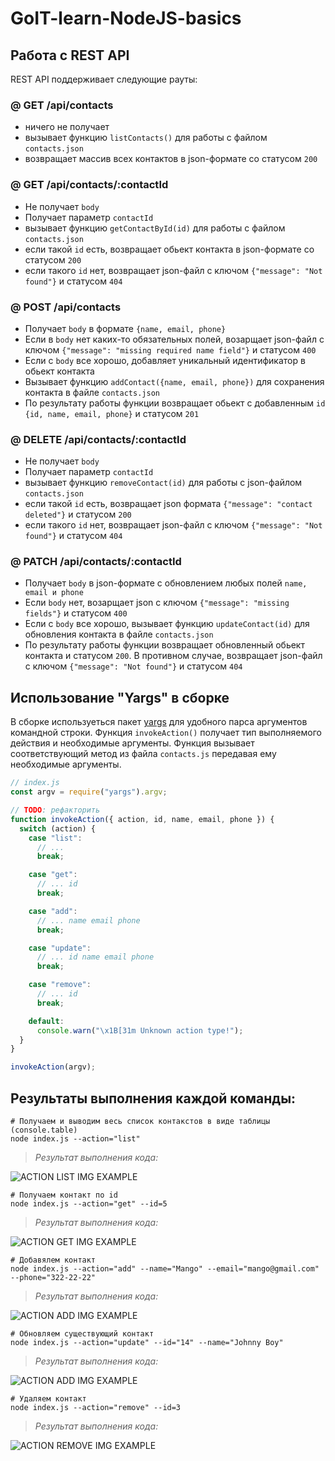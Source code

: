 ﻿# GoIT-learn-NodeJS-basics


## Работа с REST API

REST API поддерживает следующие рауты:

### @ GET /api/contacts

- ничего не получает
- вызывает функцию `listContacts()` для работы с файлом `contacts.json`
- возвращает массив всех контактов в json-формате со статусом `200`

### @ GET /api/contacts/:contactId

- Не получает `body`
- Получает параметр `contactId`
- вызывает функцию `getContactById(id)` для работы с файлом `contacts.json`
- если такой `id` есть, возвращает обьект контакта в json-формате со статусом `200`
- если такого `id` нет, возвращает json-файл с ключом `{"message": "Not found"}` и
  статусом `404`

### @ POST /api/contacts

- Получает `body` в формате `{name, email, phone}`
- Если в `body` нет каких-то обязательных полей, возарщает json-файл с ключом
  `{"message": "missing required name field"}` и статусом `400`
- Если с `body` все хорошо, добавляет уникальный идентификатор в обьект контакта
- Вызывает функцию `addContact({name, email, phone})` для сохранения контакта в файле `contacts.json`
- По результату работы функции возвращает обьект с добавленным `id`
  `{id, name, email, phone}` и статусом `201`

### @ DELETE /api/contacts/:contactId

- Не получает `body`
- Получает параметр `contactId`
- вызывает функцию `removeContact(id)` для работы с json-файлом `contacts.json`
- если такой `id` есть, возвращает json формата `{"message": "contact deleted"}` и
  статусом `200`
- если такого `id` нет, возвращает json-файл с ключом `{"message": "Not found"}` и
  статусом `404`

### @ PATCH /api/contacts/:contactId

- Получает `body` в json-формате c обновлением любых полей `name, email и phone`
- Если `body` нет, возарщает json с ключом `{"message": "missing fields"}` и
  статусом `400`
- Если с `body` все хорошо, вызывает функцию `updateContact(id)` для
  обновления контакта в файле `contacts.json`
- По результату работы функции возвращает обновленный обьект контакта и
  статусом `200`. В противном случае, возвращает json-файл с ключом
  `{"message": "Not found"}` и статусом `404`


## Использование "Yargs" в сборке

В сборке используеться пакет [yargs](https://www.npmjs.com/package/yargs) для удобного парса аргументов
командной строки. Функция `invokeAction()` получает тип выполняемого действия и 
необходимые аргументы. Функция вызывает соответствующий метод из файла `contacts.js` 
передавая ему необходимые аргументы.

```js
// index.js
const argv = require("yargs").argv;

// TODO: рефакторить
function invokeAction({ action, id, name, email, phone }) {
  switch (action) {
    case "list":
      // ...
      break;

    case "get":
      // ... id
      break;

    case "add":
      // ... name email phone
      break;

    case "update":
      // ... id name email phone
      break;

    case "remove":
      // ... id
      break;

    default:
      console.warn("\x1B[31m Unknown action type!");
  }
}

invokeAction(argv);
```


## Результаты выполнения каждой команды:

```shell
# Получаем и выводим весь список контакстов в виде таблицы (console.table)
node index.js --action="list"
```

>*Результат выполнения кода:*

![ACTION LIST IMG EXAMPLE](https://picua.org/images/2020/03/25/139adbbf4ea19cc6f63ad5b88e99f8bd.png "action = list")

```shell
# Получаем контакт по id
node index.js --action="get" --id=5
```

>*Результат выполнения кода:*

![ACTION GET IMG EXAMPLE](https://picua.org/images/2020/03/25/4485f6725b3ddd9736ef07e342589952.png "action = get")

```shell
# Добавялем контакт
node index.js --action="add" --name="Mango" --email="mango@gmail.com" --phone="322-22-22"
```

>*Результат выполнения кода:*

![ACTION ADD IMG EXAMPLE](https://picua.org/images/2020/03/25/f748830c8d47d301270c26a0ae69ac3e.png "action = add")

```shell
# Обновляем существующий контакт
node index.js --action="update" --id="14" --name="Johnny Boy"
```

>*Результат выполнения кода:*

![ACTION ADD IMG EXAMPLE](https://picua.org/images/2020/04/01/0132d434543ddd48730dec287591303f.png "action = update")

```shell
# Удаляем контакт
node index.js --action="remove" --id=3
```

>*Результат выполнения кода:*

![ACTION REMOVE IMG EXAMPLE](https://picua.org/images/2020/03/25/5d6c6072d6ab29d7085797ca1f3616af.png "action = remove")
